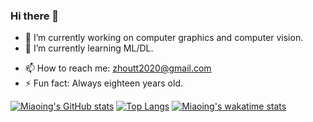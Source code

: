 ### Hi there 👋


<!---**Miaoing/Miaoing** is a ✨ _special_ ✨ repository because its `README.md` (this file) appears on your GitHub profile.

Here are some ideas to get you started:
-->
- 🔭 I’m currently working on computer graphics and computer vision.
- 🌱 I’m currently learning ML/DL.
<!--- 👯 I’m looking to collaborate on -->
<!-- - 🤔 I’m looking for help with ...-->
<!--- 💬 Ask me about ...-->
- 📫 How to reach me: zhoutt2020@gmail.com
- ⚡ Fun fact: Always eighteen years old.

[![Miaoing's GitHub stats](https://github-readme-stats.vercel.app/api?username=Miaoing&show_icons=true&theme=dracula&count_private=true&hide=prs)](https://github.com/anuraghazra/github-readme-stats)
[![Top Langs](https://github-readme-stats.vercel.app/api/top-langs/?username=Miaoing&theme=dracula)](https://github.com/anuraghazra/github-readme-stats)
[![Miaoing's wakatime stats](https://github-readme-stats.vercel.app/api/wakatime?username=Miaoing)](https://github.com/anuraghazra/github-readme-stats)
